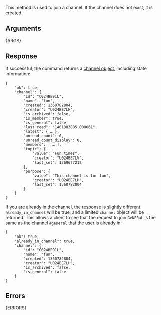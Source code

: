 This method is used to join a channel. If the channel does not exist, it is
created.

## Arguments

{ARGS}


## Response

If successful, the command returns a [channel object](/types/channel), including state information:


	{
	    "ok": true,
	    "channel": {
			"id": "C024BE91L",
			"name": "fun",
			"created": 1360782804,
			"creator": "U024BE7LH",
			"is_archived": false,
			"is_member": true,
			"is_general": false,
			"last_read": "1401383885.000061",
			"latest": { … },
			"unread_count": 0,
			"unread_count_display": 0,
			"members": [ … ],
			"topic": {
				"value": "Fun times",
				"creator": "U024BE7LV",
				"last_set": 1369677212
			},
			"purpose": {
				"value": "This channel is for fun",
				"creator": "U024BE7LH",
				"last_set": 1360782804
			}
		}
	}

If you are already in the channel, the response is slightly different.
`already_in_channel` will be true, and a limited `channel` object will be
returned. This allows a client to see that the request to join `GeNERaL` is
the same as the channel `#general` that the user is already in:

	{
	    "ok": true,
	    "already_in_channel": true,
	    "channel": {
	        "id": "C024BE91L",
	        "name": "fun",
	        "created": 1360782804,
	        "creator": "U024BE7LH",
	        "is_archived": false,
	        "is_general": false
	    }
	}


## Errors

{ERRORS}
